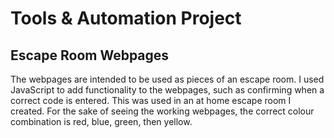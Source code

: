 # Tools & Automation Project

## Escape Room Webpages

The webpages are intended to be used as pieces of an escape room. I used JavaScript to add functionality to the webpages, such as confirming when a correct code is entered. This was used in an at home escape room I created. For the sake of seeing the working webpages, the correct colour combination is red, blue, green, then yellow.

